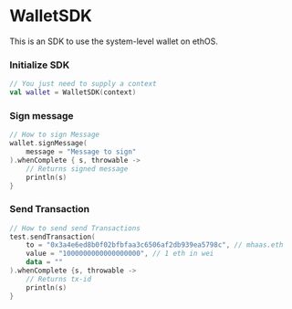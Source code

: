 # WalletSDK

This is an SDK to use the system-level wallet on ethOS.

### Initialize SDK

```kotlin
// You just need to supply a context
val wallet = WalletSDK(context)
```

### Sign message

```kotlin
// How to sign Message
wallet.signMessage(
    message = "Message to sign"
).whenComplete { s, throwable ->
    // Returns signed message
    println(s)
}
```

### Send Transaction

```kotlin
// How to send send Transactions
test.sendTransaction(
    to = "0x3a4e6ed8b0f02bfbfaa3c6506af2db939ea5798c", // mhaas.eth
    value = "1000000000000000000", // 1 eth in wei
    data = ""
).whenComplete {s, throwable ->
    // Returns tx-id
    println(s)
}
```